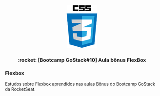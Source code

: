 <h1 align="center">
  <img alt="CSS3" title="CSS3" src="CSS3.png" width="100px" />
</h1>

<h3 align="center">
  :rocket: [Bootcamp GoStack#10] Aula bônus FlexBox
</h3>

### Flexbox
Estudos sobre Flexbox aprendidos nas aulas Bônus do Bootcamp GoStack da RocketSeat.
